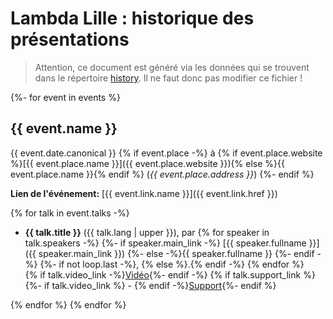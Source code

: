 # Lambda Lille : historique des présentations

> Attention, ce document est généré via les données qui se trouvent
> dans le répertoire [history](https://github.com/lambdalille/history).
> Il ne faut donc pas modifier ce fichier !

{%- for event in events %}

## {{ event.name }}

{{ event.date.canonical }}
{% if event.place -%}
à {% if event.place.website %}[{{ event.place.name }}]({{ event.place.website }}){% else %}{{ event.place.name }}{% endif %}
(_{{ event.place.address  }}_)
{%- endif %}

**Lien de l'événement:** [{{ event.link.name }}]({{ event.link.href  }})

{% for talk in event.talks -%}

- **{{ talk.title }}** ({{ talk.lang | upper }}), par
  {% for speaker in talk.speakers -%}
  {%- if speaker.main_link -%}
  [{{ speaker.fullname }}]({{ speaker.main_link }})
  {%- else -%}{{ speaker.fullname }}
  {%- endif -%}
  {%- if not loop.last -%}, {% else %}.{% endif -%}
  {% endfor %}  
  {% if talk.video_link -%}[Vidéo]({{talk.video_link}}){%- endif -%}
  {% if talk.support_link %}{%- if talk.video_link %} - {% endif -%}[Support]({{talk.support_link}}){%- endif %}

{% endfor %}
{% endfor %}

